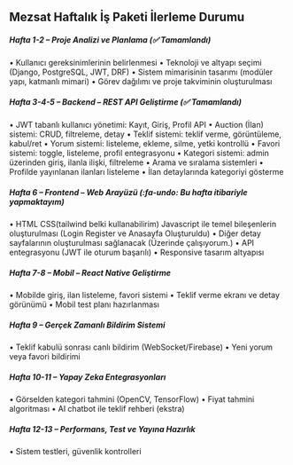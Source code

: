 ## Mezsat  Haftalık İş Paketi İlerleme Durumu 

##### Hafta 1-2 – Proje Analizi ve Planlama (✅ Tamamlandı)
• Kullanıcı gereksinimlerinin belirlenmesi
• Teknoloji ve altyapı seçimi (Django, PostgreSQL, JWT, DRF)
• Sistem mimarisinin tasarımı (modüler yapı, katmanlı mimari)
• Görev dağılımı ve proje takviminin oluşturulması
##### Hafta 3-4-5 – Backend – REST API Geliştirme (✅ Tamamlandı)
• JWT tabanlı kullanıcı yönetimi: Kayıt, Giriş, Profil API
• Auction (İlan) sistemi: CRUD, filtreleme, detay
• Teklif sistemi: teklif verme, görüntüleme, kabul/ret
• Yorum sistemi: listeleme, ekleme, silme, yetki kontrollü
• Favori sistemi: toggle, listeleme, profil entegrasyonu
• Kategori sistemi: admin üzerinden giriş, ilanla ilişki, filtreleme
• Arama ve sıralama sistemleri
• Profilde yayınlanan ilanları listeleme
• İlan detaylarında kategoriyi gösterme
##### Hafta 6 – Frontend – Web Arayüzü (:fa-undo: Bu hafta itibariyle yapmaktayım)
• HTML CSS(tailwind belki kullanabilirim) Javascript ile temel bileşenlerin oluşturulması (Login Register ve Anasayfa Oluşturuldu)
• Diğer detay sayfalarının oluşturulması sağlanacak (Üzerinde çalışıyorum.)
• API entegrasyonu (JWT ile oturum başarılı)
• Responsive tasarım altyapısı
##### Hafta 7-8 – Mobil – React Native Geliştirme 
• Mobilde giriş, ilan listeleme, favori sistemi
• Teklif verme ekranı ve detay görünümü
• Mobil test planı hazırlanması
##### Hafta 9 – Gerçek Zamanlı Bildirim Sistemi
• Teklif kabulü sonrası canlı bildirim (WebSocket/Firebase)
• Yeni yorum veya favori bildirimi
##### Hafta 10-11 – Yapay Zeka Entegrasyonları 
• Görselden kategori tahmini (OpenCV, TensorFlow)
• Fiyat tahmini algoritması
• AI chatbot ile teklif rehberi (ekstra)
##### Hafta 12-13 – Performans, Test ve Yayına Hazırlık 
• Sistem testleri, güvenlik kontrolleri
